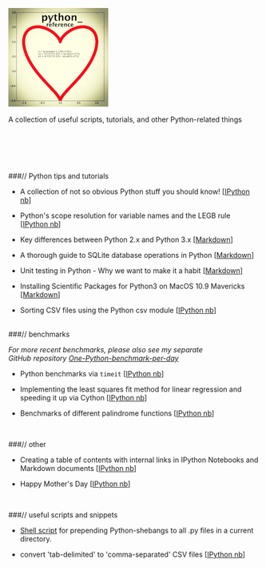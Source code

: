 

![logo](./Images/logo.png)


A collection of useful scripts, tutorials, and other Python-related things

<br>


<br>
<br>
<br>



###// Python tips and tutorials

- A collection of not so obvious Python stuff you should know! [[IPython nb](http://nbviewer.ipython.org/github/rasbt/python_reference/blob/master/not_so_obvious_python_stuff.ipynb?create=1)]


- Python's scope resolution for variable names and the LEGB rule [[IPython nb](http://nbviewer.ipython.org/github/rasbt/python_reference/blob/master/tutorials/scope_resolution_legb_rule.ipynb?create=1)]

- Key differences between Python 2.x and Python 3.x [[Markdown](./tutorials/key_differences_python2_python3.md)] 


- A thorough guide to SQLite database operations in Python [[Markdown](./sqlite3_howto/README.md)]  

- Unit testing in Python - Why we want to make it a habit [[Markdown](./tutorials/unit_testing.md)]  

- Installing Scientific Packages for Python3 on MacOS 10.9 Mavericks [[Markdown](./tutorials/installing_scientific_packages.md)]



- Sorting CSV files using the Python csv module [[IPython nb](http://nbviewer.ipython.org/github/rasbt/python_reference/blob/master/tutorials/sorting_csvs.ipynb)]


<br>
###// benchmarks

*For more recent benchmarks, please also see my separate   
GitHub repository [One-Python-benchmark-per-day](https://github.com/rasbt/One-Python-benchmark-per-day)*

- Python benchmarks via `timeit` [[IPython nb](http://nbviewer.ipython.org/github/rasbt/python_reference/blob/master/benchmarks/timeit_tests.ipynb?create=1)]  

- Implementing the least squares fit method for linear regression and speeding it up via Cython [[IPython nb](http://nbviewer.ipython.org/github/rasbt/python_reference/blob/master/benchmarks/cython_least_squares.ipynb?create=1)]   

- Benchmarks of different palindrome functions [[IPython nb](http://nbviewer.ipython.org/github/rasbt/python_reference/blob/master/benchmarks/palindrome_timeit.ipynb?create=1)]    


<br>


###// other

- Creating a table of contents with internal links in IPython Notebooks and Markdown documents [[IPython nb](http://nbviewer.ipython.org/github/rasbt/python_reference/blob/master/tutorials/table_of_contents_ipython.ipynb)]   

- Happy Mother's Day [[IPython nb](http://nbviewer.ipython.org/github/rasbt/python_reference/blob/master/funstuff/happy_mothers_day.ipynb?create=1)]

<br>

###// useful scripts and snippets

- [Shell script](./useful_scripts/prepend_python_shebang.sh) for prepending Python-shebangs to all .py files in a current directory.

- convert 'tab-delimited' to 'comma-separated' CSV files [[IPython nb](http://nbviewer.ipython.org/github/rasbt/python_reference/blob/master/useful_scripts/fix_tab_csv.ipynb?create=1)]
